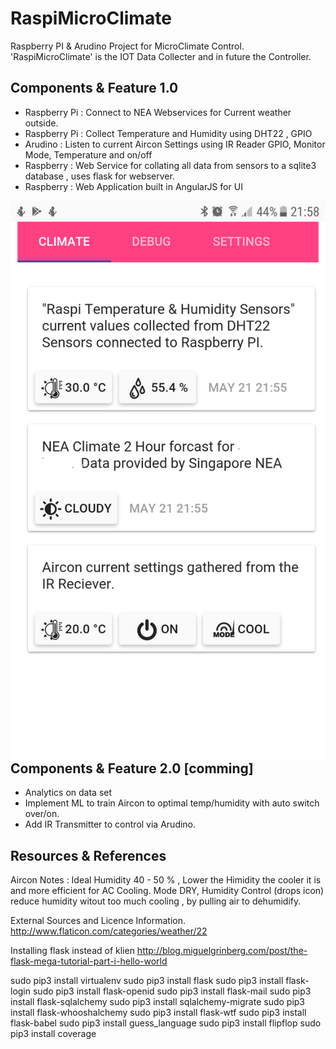 # RaspiMicroClimate

Raspberry PI & Arudino Project for MicroClimate Control.
'RaspiMicroClimate' is the IOT Data Collecter and in future the Controller.

## Components & Feature 1.0 
* Raspberry Pi : Connect to NEA Webservices for Current weather outside.
* Raspberry Pi : Collect Temperature and Humidity using DHT22 , GPIO
* Arudino : Listen to current Aircon Settings using IR Reader GPIO, Monitor Mode, Temperature and on/off
* Raspberry : Web Service for collating all data from sensors to a sqlite3 database , uses flask for webserver.
* Raspberry : Web Application built in AngularJS for UI 
 

<img src="screenshot.png" align="left"  />

## Components & Feature 2.0 [comming]
* Analytics on data set
* Implement ML to train Aircon to optimal temp/humidity with auto switch over/on.
* Add IR Transmitter to control via Arudino.


## Resources & References

Aircon Notes :
Ideal Humidity 40 - 50 % , Lower the Himidity the cooler it is and more efficient for AC Cooling.
Mode  DRY, Humidity Control (drops icon) reduce humidity witout too much cooling , by pulling air to dehumidify.



External Sources and Licence Information.
http://www.flaticon.com/categories/weather/22



Installing flask instead of klien
http://blog.miguelgrinberg.com/post/the-flask-mega-tutorial-part-i-hello-world

sudo pip3 install virtualenv
sudo pip3 install flask
sudo pip3 install flask-login
sudo pip3 install flask-openid
sudo pip3 install flask-mail
sudo pip3 install flask-sqlalchemy
sudo pip3 install sqlalchemy-migrate
sudo pip3 install flask-whooshalchemy
sudo pip3 install flask-wtf
sudo pip3 install flask-babel
sudo pip3 install guess_language
sudo pip3 install flipflop
sudo pip3 install coverage

